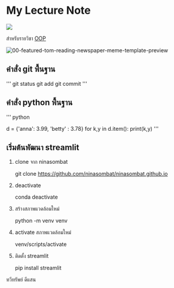 # My Lecture Note
![]([https://cdn.pixabay.com/photo/2018/01/14/23/12/nature-3082832_640.jp](https://cdn.pixabay.com/photo/2018/08/14/13/23/ocean-3605547_640.jpg))

สำหรับรายวิชา [OOP](https://beckham-4567.github.io)

![00-featured-tom-reading-newspaper-meme-template-preview](https://github.com/beckham-4567/beckham-4567.github.io/assets/159878216/1e52bcb1-1ce7-4d99-84aa-96f2a58800b7)


## คำสั่ง git พื้นฐาน
'''
git status
git add
git commit
'''

## คำสั่ง python พื้นฐาน
''' python
  
  d = {'anna': 3.99, 'betty' : 3.78}
  for k,y in d.item():
  print(k,y)
'''
## เริ่มต้นพัฒนา streamlit

1. clone จาก ninasombat

   git clone https://github.com/ninasombat/ninasombat.github.io

2. deactivate

   conda deactivate

3. สร้างสภาพแวดล้อมใหม่

   python -m venv venv

4. activate สภาพแวดล้อมใหม่

   venv/scripts/activate

5. ติดตั้ง streamlit

   pip install streamlit


ทวีทรัพย์ ดีแสน
